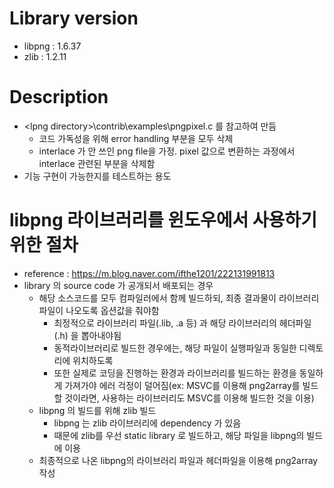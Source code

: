

# Library version 
* libpng : 1.6.37
* zlib : 1.2.11

# Description
* \<lpng directory>\contrib\examples\pngpixel.c 를 참고하여 만듬
  * 코드 가독성을 위해 error handling 부분을 모두 삭제
  * interlace 가 안 쓰인 png file을 가정. pixel 값으로 변환하는 과정에서 interlace 관련된 부분을 삭제함
* 기능 구현이 가능한지를 테스트하는 용도

# libpng 라이브러리를 윈도우에서 사용하기 위한 절차
  * reference : https://m.blog.naver.com/ifthe1201/222131991813
  * library 의 source code 가 공개되서 배포되는 경우
    * 해당 소스코드를 모두 컴파일러에서 함께 빌드하되, 최종 결과물이 라이브러리 파일이 나오도록 옵션값을 줘야함
		* 최정적으로 라이브러리 파일(.lib, .a 등) 과 해당 라이브러리의 헤더파일(.h) 을 뽑아내야됨
		* 동적라이브러리로 빌드한 경우에는, 해당 파일이 실행파일과 동일한 디렉토리에 위치하도록
		* 또한 실제로 코딩을 진행하는 환경과 라이브러리를 빌드하는 환경을 동일하게 가져가야 에러 걱정이 덜어짐(ex: MSVC를 이용해 png2array를 빌드할 것이라면, 사용하는 라이브러리도 MSVC를 이용해 빌드한 것을 이용)
	* libpng 의 빌드를 위해 zlib 빌드
		* libpng 는 zlib 라이브러리에 dependency 가 있음
		* 때문에 zlib를 우선 static library 로 빌드하고, 해당 파일을 libpng의 빌드에 이용
    * 최종적으로 나온 libpng의 라이브러리 파일과 헤더파일을 이용해 png2array 작성